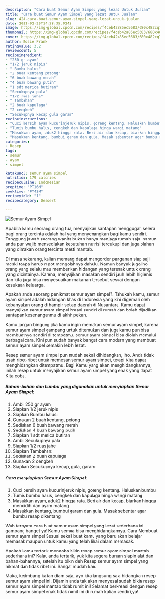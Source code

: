 ```yaml
---
description: "Cara buat Semur Ayam Simpel yang lezat Untuk Jualan"
title: "Cara buat Semur Ayam Simpel yang lezat Untuk Jualan"
slug: 428-cara-buat-semur-ayam-simpel-yang-lezat-untuk-jualan
date: 2021-02-25T14:38:35.024Z
image: https://img-global.cpcdn.com/recipes/f4ceb42a85ec5683/680x482cq70/semur-ayam-simpel-foto-resep-utama.jpg
thumbnail: https://img-global.cpcdn.com/recipes/f4ceb42a85ec5683/680x482cq70/semur-ayam-simpel-foto-resep-utama.jpg
cover: https://img-global.cpcdn.com/recipes/f4ceb42a85ec5683/680x482cq70/semur-ayam-simpel-foto-resep-utama.jpg
author: Rosie Frank
ratingvalue: 3.2
reviewcount: 5
recipeingredient:
- "250 gr ayam"
- "1/2 jeruk nipis"
- " Bumbu halus"
- "2 buah kentang potong"
- "6 buah bawang merah"
- "4 buah bawang putih"
- "1 sdt merica butiran"
- "Secukupnya pala"
- "1/2 ruas jahe"
- " Tambahan"
- "2 buah kapulaga"
- "2 cengkeh"
- "Secukupnya kecap gula garam"
recipeinstructions:
- "Cuci bersih ayam kucurinjeruk nipis, goreng kentang. Haluskan bumbu"
- "Tumis bumbu halus, cengkeh dan kapulaga hinga wangi matang"
- "Masukkan ayam, aduk2 hingga rata. Beri air dan kecap, biarkan hingga mendidih dan ayam matang"
- "Masukkan kentang, bumbui garam dan gula. Masak sebentar agar bumbu resap dikentang"
categories:
- Resep
tags:
- semur
- ayam
- simpel

katakunci: semur ayam simpel 
nutrition: 179 calories
recipecuisine: Indonesian
preptime: "PT16M"
cooktime: "PT43M"
recipeyield: "1"
recipecategory: Dessert

---
```



![Semur Ayam Simpel](https://img-global.cpcdn.com/recipes/f4ceb42a85ec5683/680x482cq70/semur-ayam-simpel-foto-resep-utama.jpg)

Apabila kamu seorang orang tua, menyajikan santapan menggugah selera bagi orang tercinta adalah hal yang menyenangkan bagi kamu sendiri. Tanggung jawab seorang  wanita bukan hanya menjaga rumah saja, namun anda pun wajib menyediakan kebutuhan nutrisi tercukupi dan juga olahan yang dimakan orang tercinta mesti mantab.

Di masa  sekarang, kalian memang dapat mengorder panganan siap saji meski tanpa harus repot mengolahnya dahulu. Namun banyak juga lho orang yang selalu mau memberikan hidangan yang terenak untuk orang yang dicintainya. Karena, menyajikan masakan sendiri jauh lebih higienis dan kita juga bisa menyesuaikan makanan tersebut sesuai dengan kesukaan keluarga. 



Apakah anda seorang penikmat semur ayam simpel?. Tahukah kamu, semur ayam simpel adalah hidangan khas di Indonesia yang kini digemari oleh kebanyakan orang di hampir setiap daerah di Nusantara. Kamu dapat menyajikan semur ayam simpel kreasi sendiri di rumah dan boleh dijadikan santapan kesenanganmu di akhir pekan.

Kamu jangan bingung jika kamu ingin memakan semur ayam simpel, karena semur ayam simpel gampang untuk ditemukan dan juga kamu pun bisa membuatnya sendiri di tempatmu. semur ayam simpel bisa diolah memalui berbagai cara. Kini pun sudah banyak banget cara modern yang membuat semur ayam simpel semakin lebih lezat.

Resep semur ayam simpel pun mudah sekali dihidangkan, lho. Anda tidak usah ribet-ribet untuk memesan semur ayam simpel, tetapi Kita dapat menghidangkan ditempatmu. Bagi Kamu yang akan menghidangkannya, inilah resep untuk menyajikan semur ayam simpel yang enak yang dapat Kita coba.

<!--inarticleads1-->

##### Bahan-bahan dan bumbu yang digunakan untuk menyiapkan Semur Ayam Simpel:

1. Ambil 250 gr ayam
1. Siapkan 1/2 jeruk nipis
1. Siapkan  Bumbu halus:
1. Gunakan 2 buah kentang, potong
1. Sediakan 6 buah bawang merah
1. Sediakan 4 buah bawang putih
1. Siapkan 1 sdt merica butiran
1. Ambil Secukupnya pala
1. Siapkan 1/2 ruas jahe
1. Siapkan  Tambahan:
1. Sediakan 2 buah kapulaga
1. Gunakan 2 cengkeh
1. Siapkan Secukupnya kecap, gula, garam




<!--inarticleads2-->

##### Cara menyiapkan Semur Ayam Simpel:

1. Cuci bersih ayam kucurinjeruk nipis, goreng kentang. Haluskan bumbu
1. Tumis bumbu halus, cengkeh dan kapulaga hinga wangi matang
1. Masukkan ayam, aduk2 hingga rata. Beri air dan kecap, biarkan hingga mendidih dan ayam matang
1. Masukkan kentang, bumbui garam dan gula. Masak sebentar agar bumbu resap dikentang




Wah ternyata cara buat semur ayam simpel yang lezat sederhana ini gampang banget ya! Kamu semua bisa menghidangkannya. Cara Membuat semur ayam simpel Sesuai sekali buat kamu yang baru akan belajar memasak maupun untuk kamu yang telah lihai dalam memasak.

Apakah kamu tertarik mencoba bikin resep semur ayam simpel mantab sederhana ini? Kalau anda tertarik, yuk kita segera buruan siapin alat dan bahan-bahannya, setelah itu bikin deh Resep semur ayam simpel yang nikmat dan tidak ribet ini. Sangat mudah kan. 

Maka, ketimbang kalian diam saja, ayo kita langsung saja hidangkan resep semur ayam simpel ini. Dijamin anda tak akan menyesal sudah bikin resep semur ayam simpel mantab tidak rumit ini! Selamat berkreasi dengan resep semur ayam simpel enak tidak rumit ini di rumah kalian sendiri,ya!.

